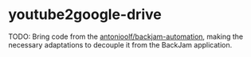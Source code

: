 # youtube2google-drive

TODO: Bring code from the [antonioolf/backjam-automation](https://github.com/antonioolf/backjam-automation), making the necessary adaptations to decouple it from the BackJam application.
